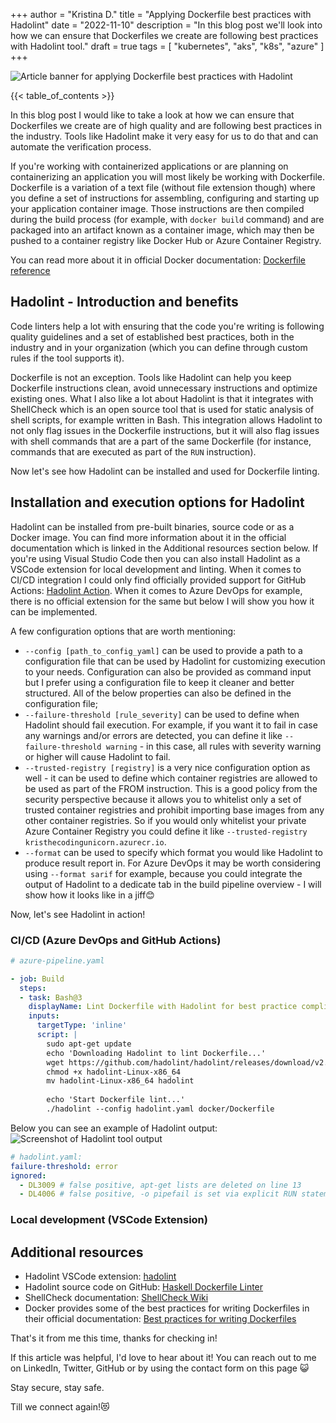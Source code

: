+++
author = "Kristina D."
title = "Applying Dockerfile best practices with Hadolint"
date = "2022-11-10"
description = "In this blog post we'll look into how we can ensure that Dockerfiles we create are following best practices with Hadolint tool."
draft = true
tags = [
    "kubernetes",
    "aks",
    "k8s",
    "azure"
]
+++

![Article banner for applying Dockerfile best practices with Hadolint](../../images/k8s_an/k8s_hadolint_banner.png)

{{< table_of_contents >}}

In this blog post I would like to take a look at how we can ensure that Dockerfiles we create are of high quality and are following best practices in the industry. Tools like Hadolint make it very easy for us to do that and can automate the verification process.

If you're working with containerized applications or are planning on containerizing an application you will most likely be working with Dockerfile. Dockerfile is a variation of a text file (without file extension though) where you define a set of instructions for assembling, configuring and starting up your application container image. Those instructions are then compiled during the build process (for example, with ```docker build``` command) and are packaged into an artifact known as a container image, which may then be pushed to a container registry like Docker Hub or Azure Container Registry. 

You can read more about it in official Docker documentation: [Dockerfile reference](https://docs.docker.com/engine/reference/builder)

## Hadolint - Introduction and benefits

Code linters help a lot with ensuring that the code you're writing is following quality guidelines and a set of established best practices, both in the industry and in your organization (which you can define through custom rules if the tool supports it).

Dockerfile is not an exception. Tools like Hadolint can help you keep Dockerfile instructions clean, avoid unnecessary instructions and optimize existing ones. What I also like a lot about Hadolint is that it integrates with ShellCheck which is an open source tool that is used for static analysis of shell scripts, for example written in Bash. This integration allows Hadolint to not only flag issues in the Dockerfile instructions, but it will also flag issues with shell commands that are a part of the same Dockerfile (for instance, commands that are executed as part of the ```RUN``` instruction).

Now let's see how Hadolint can be installed and used for Dockerfile linting.

## Installation and execution options for Hadolint

Hadolint can be installed from pre-built binaries, source code or as a Docker image. You can find more information about it in the official documentation which is linked in the Additional resources section below. If you're using Visual Studio Code then you can also install Hadolint as a VSCode extension for local development and linting. When it comes to CI/CD integration I could only find officially provided support for GitHub Actions: [Hadolint Action](https://github.com/hadolint/hadolint-action). When it comes to Azure DevOps for example, there is no official extension for the same but below I will show you how it can be implemented.

A few configuration options that are worth mentioning:

* ```--config [path_to_config_yaml]``` can be used to provide a path to a configuration file that can be used by Hadolint for customizing execution to your needs. Configuration can also be provided as command input but I prefer using a configuration file to keep it cleaner and better structured. All of the below properties can also be defined in the configuration file;
* ```--failure-threshold [rule_severity]``` can be used to define when Hadolint should fail execution. For example, if you want it to fail in case any warnings and/or errors are detected, you can define it like ```--failure-threshold warning``` - in this case, all rules with severity warning or higher will cause Hadolint to fail.
* ```--trusted-registry [registry]``` is a very nice configuration option as well - it can be used to define which container registries are allowed to be used as part of the FROM instruction. This is a good policy from the security perspective because it allows you to whitelist only a set of trusted container registries and prohibit importing base images from any other container registries. So if you would only whitelist your private Azure Container Registry you could define it like ```--trusted-registry kristhecodingunicorn.azurecr.io```.
* ```--format``` can be used to specify which format you would like Hadolint to produce result report in. For Azure DevOps it may be worth considering using ```--format sarif``` for example, because you could integrate the output of Hadolint to a dedicate tab in the build pipeline overview - I will show how it looks like in a jiff😊

Now, let's see Hadolint in action!

### CI/CD (Azure DevOps and GitHub Actions)

``` yaml
# azure-pipeline.yaml

- job: Build
  steps:
  - task: Bash@3
    displayName: Lint Dockerfile with Hadolint for best practice compliance
    inputs:
      targetType: 'inline'
      script: |
        sudo apt-get update
        echo 'Downloading Hadolint to lint Dockerfile...'
        wget https://github.com/hadolint/hadolint/releases/download/v2.10.0/hadolint-Linux-x86_64
        chmod +x hadolint-Linux-x86_64
        mv hadolint-Linux-x86_64 hadolint
                
        echo 'Start Dockerfile lint...'
        ./hadolint --config hadolint.yaml docker/Dockerfile
``` 

Below you can see an example of Hadolint output:
![Screenshot of Hadolint tool output](../../images/k8s_hadolint/k8s_hadolint_output.png)


``` yaml
# hadolint.yaml: 
failure-threshold: error
ignored:
  - DL3009 # false positive, apt-get lists are deleted on line 13
  - DL4006 # false positive, -o pipefail is set via explicit RUN statements on line 12 and 31
``` 

### Local development (VSCode Extension)





## Additional resources

* Hadolint VSCode extension: [hadolint](https://marketplace.visualstudio.com/items?itemName=exiasr.hadolint)
* Hadolint source code on GitHub: [Haskell Dockerfile Linter](https://github.com/hadolint/hadolint)
* ShellCheck documentation: [ShellCheck Wiki](https://www.shellcheck.net/wiki/Home)
* Docker provides some of the best practices for writing Dockerfiles in their official documentation: [Best practices for writing Dockerfiles](https://docs.docker.com/develop/develop-images/dockerfile_best-practices)

That\'s it from me this time, thanks for checking in! 

If this article was helpful, I\'d love to hear about it! You can reach out to me on LinkedIn, Twitter, GitHub or by using the contact form on this page 😺

Stay secure, stay safe.

Till we connect again!😻